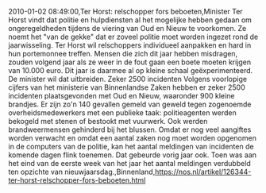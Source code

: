 2010-01-02 08:49:00,Ter Horst: relschopper fors beboeten,Minister Ter Horst vindt dat politie en hulpdiensten al het mogelijke hebben gedaan om ongeregeldheden tijdens de viering van Oud en Nieuw te voorkomen. Ze noemt het "van de gekke" dat er zoveel politie moet worden ingezet rond de jaarwisseling. Ter Horst wil relschoppers individueel aanpakken en hard in hun portemonnee treffen. Mensen die zich dit jaar hebben misdragen, zouden volgend jaar als ze weer in de fout gaan een boete moeten krijgen van 10.000 euro. Dit jaar is daarmee al op kleine schaal geëxperimenteerd. De minister wil dat uitbreiden. Zeker 2500 incidenten Volgens voorlopige cijfers van het ministerie van Binnenlandse Zaken hebben er zeker 2500 incidenten plaatsgevonden met Oud en Nieuw, waaronder 900 kleine brandjes. Er zijn zo'n 140 gevallen gemeld van geweld tegen zogenoemde overheidsmedewerkers met een publieke taak: politieagenten werden bekogeld met stenen of bestookt met vuurwerk. Ook werden brandweermensen gehinderd bij het blussen. Omdat er nog veel aangiftes worden verwacht en omdat een aantal zaken nog moet worden opgenomen in de computers van de politie, kan het aantal meldingen van incidenten de komende dagen flink toenemen. Dat gebeurde vorig jaar ook. Toen was aan het eind van de eerste week van het jaar het aantal meldingen verdubbeld ten opzichte van nieuwjaarsdag.,Binnenland,https://nos.nl/artikel/126344-ter-horst-relschopper-fors-beboeten.html